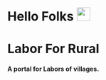 # Hello Folks <img src="https://raw.githubusercontent.com/MartinHeinz/MartinHeinz/master/wave.gif" width="30px">

# Labor For Rural
#### A portal for Labors of villages.

